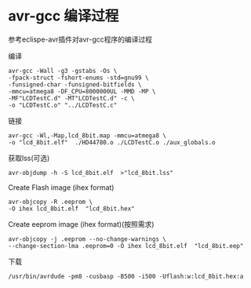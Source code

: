 # avr-gcc 编译过程

参考eclispe-avr插件对avr-gcc程序的编译过程

编译
```
avr-gcc -Wall -g3 -gstabs -Os \
-fpack-struct -fshort-enums -std=gnu99 \
-funsigned-char -funsigned-bitfields \
-mmcu=atmega8 -DF_CPU=8000000UL -MMD -MP \
-MF"LCDTestC.d" -MT"LCDTestC.d" -c \
-o "LCDTestC.o" "../LCDTestC.c"
```
链接 
```
avr-gcc -Wl,-Map,lcd_8bit.map -mmcu=atmega8 \
-o "lcd_8bit.elf"  ./HD44780.o ./LCDTestC.o ./aux_globals.o   
```
获取lss(可选)
```
avr-objdump -h -S lcd_8bit.elf  >"lcd_8bit.lss"
```
Create Flash image (ihex format)
```
avr-objcopy -R .eeprom \
-O ihex lcd_8bit.elf  "lcd_8bit.hex"
```
Create eeprom image (ihex format)(按照需求)
```
avr-objcopy -j .eeprom --no-change-warnings \
--change-section-lma .eeprom=0 -O ihex lcd_8bit.elf  "lcd_8bit.eep"
```
下载
```
/usr/bin/avrdude -pm8 -cusbasp -B500 -i500 -Uflash:w:lcd_8bit.hex:a
```